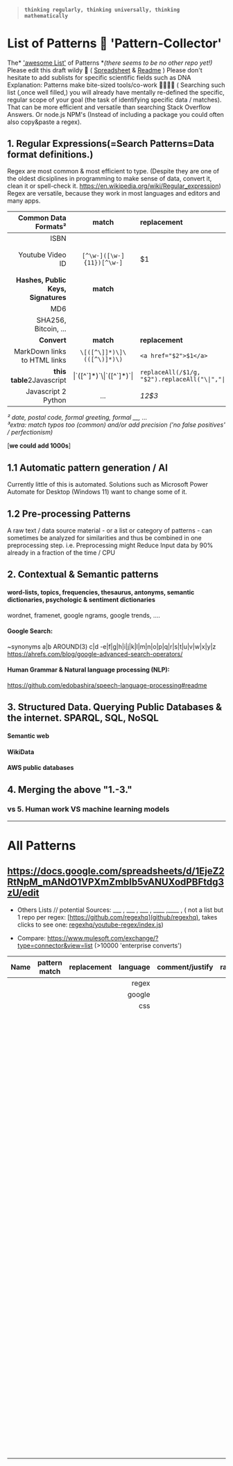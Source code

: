 > ####  `thinking regularly, thinking universally, thinking mathematically`

# List of Patterns 🎇 'Pattern-Collector'   
The* ['awesome List'](https://github.com/sindresorhus/awesome#contents) of Patterns         \*_(there seems to be no other repo yet!)_  
Please edit this draft wildy 🎉 ( [Spreadsheet](https://docs.google.com/spreadsheets/d/1EjeZ2RtNpM_mANdO1VPXmZmbIb5vANUXodPBFtdg3zU/edit)  & [Readme](https://github.com/code4charity/PATTERNs--The-RegEx-Collector-queries-ontologies-sql-sparql-nosql-structured-unstructured-data/edit/main/README.md) ) 
Please don't hesitate to add sublists for specific scientific fields such as DNA<br> Explanation: Patterns make bite-sized tools/co-work 🍒🍿🍟🤏 ( Searching such list (,once well filled,) you will already have mentally re-defined the specific, regular scope of your goal (the task of identifying specific data / matches). That can be more efficient and versatile than searching Stack Overflow Answers.  Or node.js NPM's (Instead of including a package you could often also copy&paste a regex).

## 1. **Reg**ular **Ex**pressions(=Search Patterns=Data format definitions.) 
Regex are most common & most efficient to type. (Despite they are one of the oldest dicsiplines in programming to make sense of data, convert it, clean it or spell-check it. https://en.wikipedia.org/wiki/Regular_expression)   
Regex are versatile, because they work in most languages and editors and many apps.
 
| Common Data Formats² | **match** | replacement | _comment/justify_ | extra³_ |
| --: | :-: | :--| --: | --: |
|ISBN ||
|Youtube Video ID |`[^\w-]([\w-]{11})[^\w-]`| $1 | 11char base64 is almost unique| `(?:https?://\|//)?(?:www\.\|m\.)?youtu/?be(?:\.com)?/(?:embed/\|v/\|watch\/?\?[&\w=]{,128}v=([\w-]{11})[^\w-]`| 
| **Hashes, Public Keys, Signatures** | **match** |  
| MD6 ||
| SHA256, Bitcoin, ... ||
| **Convert** | **match** | **replacement** |
|MarkDown links to HTML links | `\[([^\]]*)\]\(([^\)]*)\)`|`<a href="$2">$1</a>`|
|**this table**2Javascript |\\|\`([^\`]\*)\`\\\|\`([^\`]\*)\`\\||`replaceAll(/$1/g, "$2").replaceAll("\\|","\|")`| 
|Javascript 2 Python | _..._|_$1$2$3_|

*² date, postal code, formal greeting, formal __, ...* <br> _³extra: match typos too (common) and/or add precision ('no false positives' / perfectionism)_

[**we could add 1000s**]

## 1.1 Automatic pattern generation / AI

Currently little of this is automated. Solutions such as Microsoft Power Automate for Desktop (Windows 11) want to change some of it.

## 1.2 Pre-processing Patterns 
A raw text / data source material - or a list or category of patterns - can sometimes be analyzed for similarities and thus be combined in one preprocessing step. i.e. Preprocessing might Reduce Input data by 90% already in a fraction of the time / CPU

## 2. Contextual & Semantic patterns 
#### word-lists, topics, frequencies, thesaurus, antonyms,  semantic dictionaries, psychologic & sentiment dictionaries
wordnet, framenet, google ngrams, google trends, ....
#### Google Search: 
~synonyms a|b AROUND(3) c|d  -e|f|g|h|i|j|k|l|m|n|o|p|q|r|s|t|u|v|w|x|y|z    
https://ahrefs.com/blog/google-advanced-search-operators/
#### Human Grammar & Natural language processing (NLP):  
https://github.com/edobashira/speech-language-processing#readme

## 3. Structured Data. Querying Public Databases & the internet. SPARQL, SQL, NoSQL
#### Semantic web
#### WikiData
#### AWS public databases

## 4. Merging the above "1.-3."
### vs 5. Human work VS machine learning models

----

# All Patterns  
## https://docs.google.com/spreadsheets/d/1EjeZ2RtNpM_mANdO1VPXmZmbIb5vANUXodPBFtdg3zU/edit
- Others Lists  // potential Sources: ___ , ___ , ___ , ____ ,____ , ( not a list but 1 repo per regex: [https://github.com/regexhq](github/regexhq), takes clicks to see one: [regexhq/youtube-regex/index.js](https://github.com/regexhq/youtube-regex/blob/master/index.js))

- Compare:  https://www.mulesoft.com/exchange/?type=connector&view=list   (>10000 'enterprise converts')

| Name | **pattern match** | replacement | language | comment/justify | raw³ | extra context/precision |
| --: | :-: | :--|  --: |  --: |  --: |  --: |
| | | | regex |
| | | | google | 
| | | | css |
| | | |
| | | |
| | | |
| | | |
| | | |
| | | |
| | | |
| | | |
| | | |
| | | |
| | | |
| | | |
| | | |
| | | |
| | | |
| | | |
| | | |
| | | |
| | | |
| | | |
| | | |
| | | |
| | | |
| | | |
| | | |
| | | |
| | | |
| | | |
| | | |
| | | |
| | | |
| | | |
| | | |
| | | |
| | | |
| | | |
| | | |
| | | |
| | | |
| | | |
| | | |
| | | |
| | | |
| | | |
| | | |
| | | |
| | | |
| | | |
| | | |
| | | |
| | | |
| | | |
| | | |
| | | |
| | | |
| | | |
| | | |
| | | |
| | | |
| | | |
| | | |
| | | |
| | | |
| | | |
| | | |
| | | |
| | | |
| | | |
| | | |
| | | |
| | | |
| | | |
| | | |
| | | |
| | | |
| | | |
| | | |
| | | |
| | | |
| | | |
| | | |
| | | |
| | | |
| | | |
| | | |
| | | |
| | | |
| | | |
| | | |
| | | |
| | | |
| | | |
| | | |
| | | |
| | | |
| | | |
| | | |
| | | |
| | | |
| | | |
| | | |
| | | |
| | | |
| | | |
| | | |
| | | |
| | | |
| | | |
| | | |
| | | |
| | | |
| | | |
| | | |
| | | |
| | | |
| | | |
| | | |
| | | |
| | | |
| | | |
| | | |
| | | |
| | | |
| | | |
| | | |
| | | |
| | | |
| | | |
| | | |
| | | |
| | | |
| | | |
| | | |
| | | |
| | | |
| | | |
| | | |
| | | |
| | | |
| | | |
| | | |
| | | |
| | | |
| | | |
| | | |
| | | |
| | | |
| | | |
| | | |
| | | |
| | | |
| | | |
| | | |
| | | |
| | | |
| | | |
| | | |
| | | |
| | | |
| | | |
| | | |
| | | |
| | | |
| | | |
| | | |
| | | |
| | | |
| | | |
| | | |
| | | |
| | | |



